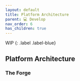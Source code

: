 ```yaml
---
layout: default
title: Platform Architecture
parent: 💻 Develop
nav_order: 6
has_children: true
---
```


WIP
{: .label .label-blue}

## Platform Architecture

### The Forge

### 